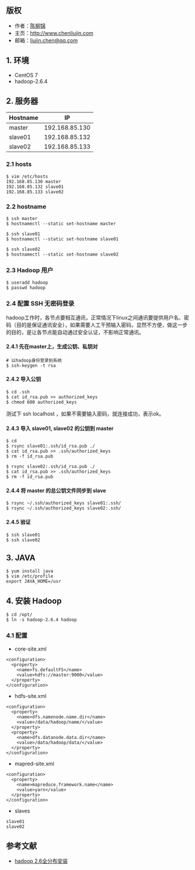 ## 版权
* 作者：<a href="http://www.chenliujin.com">陈柳锦</a>
* 主页：<a href="http://www.chenliujin.com">http://www.chenliujin.com</a>
* 邮箱：liujin.chen@qq.com

## 1. 环境
* CentOS 7
* hadoop-2.6.4

## 2. 服务器

| Hostname| IP             |
| --      | --             |
| master  | 192.168.85.130 |
| slave01 | 192.168.85.132 |
| slave02 | 192.168.85.133 |

### 2.1 hosts
```
$ vim /etc/hosts
192.168.85.130 master
192.168.85.132 slave01
192.168.85.133 slave02
```
### 2.2 hostname
```
$ ssh master
$ hostnamectl --static set-hostname master

$ ssh slave01
$ hostnamectl --static set-hostname slave01

$ ssh slave02
$ hostnamectl --static set-hostname slave02
```
### 2.3 Hadoop 用户
```
$ useradd hadoop
$ passwd hadoop
```

### 2.4 配置 SSH 无密码登录
hadoop工作时，各节点要相互通讯，正常情况下linux之间通讯要提供用户名、密码（目的是保证通讯安全），如果需要人工干预输入密码，显然不方便，做这一步的目的，是让各节点能自动通过安全认证，不影响正常通讯。
#### 2.4.1 先在master上，生成公钥、私钥对
```
# 以hadoop身份登录到系统
$ ssh-keygen -t rsa
```
#### 2.4.2 导入公钥
```
$ cd .ssh
$ cat id_rsa.pub >> authorized_keys
$ chmod 600 authorized_keys
```
测试下 ssh localhost ，如果不需要输入密码，就连接成功，表示ok。

#### 2.4.3 导入 slave01, slave02 的公钥到 master
```
$ cd
$ rsync slave01:.ssh/id_rsa.pub ./
$ cat id_rsa.pub >> .ssh/authorized_keys
$ rm -f id_rsa.pub

$ rsync slave02:.ssh/id_rsa.pub ./
$ cat id_rsa.pub >> .ssh/authorized_keys
$ rm -f id_rsa.pub
```

#### 2.4.4 将 master 的总公钥文件同步到 slave
```
$ rsync ~/.ssh/authorized_keys slave01:.ssh/
$ rsync ~/.ssh/authorized_keys slave02:.ssh/
```

#### 2.4.5 验证
```
$ ssh slave01
$ ssh slave02
```

## 3. JAVA
```
$ yum install java
$ vim /etc/profile
export JAVA_HOME=/usr
```

## 4. 安装 Hadoop
```
$ cd /opt/
$ ln -s hadoop-2.6.4 hadoop
```

### 4.1 配置
* core-site.xml
```
<configuration>
  <property>
    <name>fs.defaultFS</name>
    <value>hdfs://master:9000</value>
  </property>
</configuration>
```
* hdfs-site.xml
```
<configuration>
  <property>
    <name>dfs.namenode.name.dir</name>
    <value>/data/hadoop/name/</value>
  </property>
  <property>
    <name>dfs.datanode.data.dir</name>
    <value>/data/hadoop/data/</value>
  </property>
</configuration>
```
* mapred-site.xml
```
<configuration>
  <property>
    <name>mapreduce.framework.name</name>
    <value>yarn</value>
  </property>
</configuration>
```
* slaves
```
slave01
slave02
```

## 参考文献
* [hadoop 2.6全分布安装](http://www.cnblogs.com/yjmyzz/p/4280069.html)
